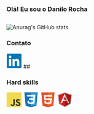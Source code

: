 ### Olá! Eu sou o Danilo Rocha
##

![Anurag's GitHub stats](https://github-readme-stats.vercel.app/api?username=devdanrocha&repo=github.com/devdanrocha/E-commerce-com-NextJs&show_icons=true&theme=radical)

### Contato
<a href="https://www.linkedin.com/in/danilo-rocha-79591510/" target="_blank">
<img aligh="center"  heigth="30" width="40" src="https://raw.githubusercontent.com/devicons/devicon/master/icons/linkedin/linkedin-plain.svg" style="max.width:100%;"></a>
##

### Hard skills
<img aligh="center"  heigth="30" width="40" src="https://raw.githubusercontent.com/devicons/devicon/master/icons/javascript/javascript-original.svg" style="max.width:100%;"></a>
<img aligh="center"  heigth="30" width="40" src="https://raw.githubusercontent.com/devicons/devicon/master/icons/css3/css3-original.svg" style="max.width:100%;"></a>
<img aligh="center"  heigth="30" width="40" src="https://raw.githubusercontent.com/devicons/devicon/master/icons/html5/html5-original.svg" style="max.width:100%;"></a>
<img aligh="center"  heigth="30" width="40" src="https://raw.githubusercontent.com/devicons/devicon/master/icons/angularjs/angularjs-original.svg" style="max.width:100%;"></a>









 
